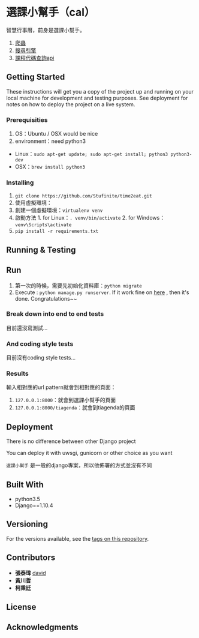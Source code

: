 # 選課小幫手（cal）

智慧行事曆，前身是選課小幫手。  

1. [爬蟲](https://github.com/stufinite/campasscrawler)
2. [搜尋引擎](https://github.com/Stufinite/curso)
3. [課程代碼查詢api](https://github.com/Stufinite/cphelper)

## Getting Started

These instructions will get you a copy of the project up and running on your local machine for development and testing purposes. See deployment for notes on how to deploy the project on a live system.

### Prerequisities

1. OS：Ubuntu / OSX would be nice
2. environment：need python3
  * Linux：`sudo apt-get update; sudo apt-get install; python3 python3-dev`
  * OSX：`brew install python3`

### Installing

1. `git clone https://github.com/Stufinite/time2eat.git`
2. 使用虛擬環境：
  1. 創建一個虛擬環境：`virtualenv venv`
  2. 啟動方法
    1. for Linux：`. venv/bin/activate`
    2. for Windows：`venv\Scripts\activate`
3. `pip install -r requirements.txt`

## Running & Testing

## Run

1. 第一次的時候，需要先初始化資料庫：`python migrate`
2. Execute : `python manage.py runserver`. If it work fine on [here](127.0.0.1:8000) , then it's done. Congratulations~~

### Break down into end to end tests

目前還沒寫測試...

### And coding style tests

目前沒有coding style tests...

### Results

輸入相對應的url pattern就會到相對應的頁面：
1. `127.0.0.1:8000`：就會到選課小幫手的頁面
2. `127.0.0.1:8000/tiagenda`：就會到tiagenda的頁面

## Deployment

There is no difference between other Django project

You can deploy it with uwsgi, gunicorn or other choice as you want

`選課小幫手` 是一般的django專案，所以他佈署的方式並沒有不同

## Built With

* python3.5
* Django==1.10.4

## Versioning

For the versions available, see the [tags on this repository](https://github.com/david30907d/KCM/releases).

## Contributors

* **張泰瑋** [david](https://github.com/david30907d)
* **黃川哲**
* **柯秉廷**

## License

## Acknowledgments
